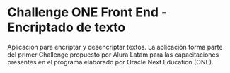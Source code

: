 <h1>Challenge ONE Front End - Encriptado de texto </h1>

<p>Aplicación para encriptar y desencriptar textos.
La aplicación forma parte del primer Challenge propuesto por Alura Latam para las capacitaciones presentes en el programa elaborado por Oracle Next Education (ONE).</p>
